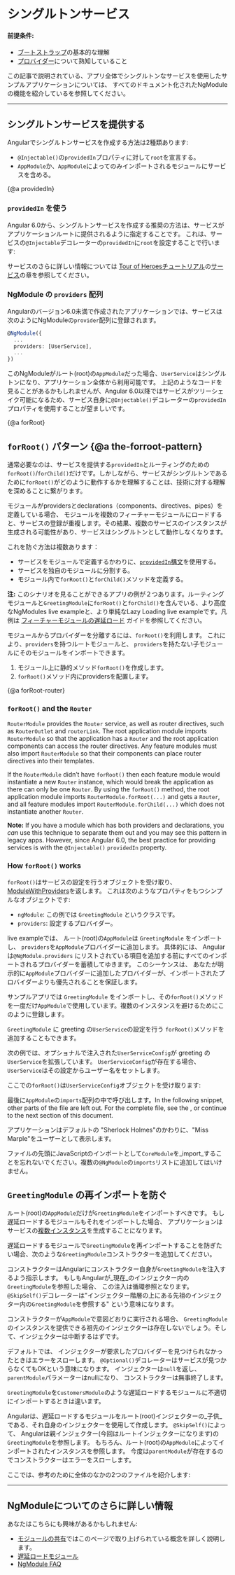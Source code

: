 # シングルトンサービス

#### 前提条件:

* [ブートストラップ](guide/bootstrapping)の基本的な理解
* [プロバイダー](guide/providers)について熟知していること

この記事で説明されている、アプリ全体でシングルトンなサービスを使用したサンプルアプリケーションについては、
すべてのドキュメント化されたNgModuleの機能を紹介している<live-example name="ngmodules"></live-example>を参照してください。

<hr />

## シングルトンサービスを提供する

Angularでシングルトンサービスを作成する方法は2種類あります:

* `@Injectable()`の`providedIn`プロパティに対して`root`を宣言する。
* `AppModule`か、`AppModule`によってのみインポートされるモジュールにサービスを含める。

{@a providedIn}

### `providedIn` を使う

Angular 6.0から、シングルトンサービスを作成する推奨の方法は、サービスがアプリケーションルートに提供されるように指定することです。 これは、サービスの`@Injectable`デコレーターの`providedIn`に`root`を設定することで行います:

<code-example path="providers/src/app/user.service.0.ts"  header="src/app/user.service.0.ts" linenums="false"> </code-example>


サービスのさらに詳しい情報については
[Tour of Heroesチュートリアル](tutorial)の[サービス](tutorial/toh-pt4)の章を参照してください。

### NgModule の `providers` 配列

Angularのバージョン6.0未満で作成されたアプリケーションでは、サービスは次のようにNgModuleの`provider`配列に登録されます。

```ts
@NgModule({
  ...
  providers: [UserService],
  ...
})

```

このNgModuleがルート(root)の`AppModule`だった場合、`UserService`はシングルトンになり、アプリケーション全体から利用可能です。
上記のようなコードを見ることがあるかもしれませんが、Angular 6.0以降ではサービスがツリーシェイク可能になるため、サービス自身に`@Injectable()`デコレーターの`providedIn`プロパティを使用することが望ましいです。

{@a forRoot}

## `forRoot()` パターン {@a the-forroot-pattern}

通常必要なのは、サービスを提供する`providedIn`とルーティングのための`forRoot()`/`forChild()`だけです。しかしながら、サービスがシングルトンであるために`forRoot()`がどのように動作するかを理解することは、技術に対する理解を深めることに繋がります。

モジュールがprovidersとdeclarations（components、directives、pipes）を定義している場合、
モジュールを複数のフィーチャーモジュールにロードすると、サービスの登録が重複します。その結果、複数のサービスのインスタンスが生成される可能性があり、サービスはシングルトンとして動作しなくなります。

これを防ぐ方法は複数あります：

* サービスをモジュールで定義するかわりに、[`providedIn`構文](guide/singleton-services#providedIn)を使用する。
* サービスを独自のモジュールに分割する。
* モジュール内で`forRoot()`と`forChild()`メソッドを定義する。

<div class="alert is-helpful">

**注:** このシナリオを見ることができるアプリの例が２つあります。ルーティングモジュールと`GreetingModule`に`forRoot()`と`forChild()`を含んでいる、より高度な<live-example oDownload>NgModules live example</live-example>と、より単純な<live-example name="lazy-loading-ngmodules" noDownload>Lazy Loading live example</live-example>です。凡例は [フィーチャーモジュールの遅延ロード](guide/lazy-loading-ngmodules) ガイドを参照してください。

</div>


モジュールからプロバイダーを分離するには、`forRoot()`を利用します。
これにより、`providers`を持つルートモジュールと、
`providers`を持たない子モジュールにそのモジュールをインポートできます。

1. モジュール上に静的メソッド`forRoot()`を作成します。
2. `forRoot()`メソッド内にprovidersを配置します。

<code-example path="ngmodules/src/app/greeting/greeting.module.ts" region="for-root" header="src/app/greeting/greeting.module.ts" linenums="false"> </code-example>


{@a forRoot-router}

### `forRoot()` and the `Router`

`RouterModule` provides the `Router` service, as well as router directives, such as `RouterOutlet` and `routerLink`. The root application module imports `RouterModule` so that the application has a `Router` and the root application components can access the router directives. Any feature modules must also import `RouterModule` so that their components can place router directives into their templates.

If the `RouterModule` didn’t have `forRoot()` then each feature module would instantiate a new `Router` instance, which would break the application as there can only be one `Router`. By using the `forRoot()` method, the root application module imports `RouterModule.forRoot(...)` and gets a `Router`, and all feature modules import `RouterModule.forChild(...)` which does not instantiate another `Router`.

<div class="alert is-helpful">

**Note:** If you have a module which has both providers and declarations,
you _can_ use this
technique to separate them out and you may see this pattern in legacy apps.
However, since Angular 6.0, the best practice for providing services is with the
`@Injectable()` `providedIn` property.

</div>

### How `forRoot()` works

`forRoot()`はサービスの設定を行うオブジェクトを受け取り、
[ModuleWithProviders](api/core/ModuleWithProviders)を返します。
これは次のようなプロパティをもつシンプルなオブジェクトです:

* `ngModule`: この例では `GreetingModule` というクラスです。
* `providers`: 設定するプロバイダー。

<live-example name="ngmodules">live example</live-example>では、
ルート(root)の`AppModule`は `GreetingModule` をインポートし、
`providers`を`AppModule`プロバイダーに追加します。
具体的には、
Angularは`@NgModule.providers`
にリストされている項目を追加する前にすべてのインポートされるプロバイダーを蓄積してゆきます。
このシーケンスは、
あなたが明示的に`AppModule`プロバイダーに追加したプロバイダーが、インポートされたプロバイダーよりも優先されることを保証します。

サンプルアプリでは `GreetingModule` をインポートし、その`forRoot()`メソッドを一度だけ`AppModule`で使用しています。複数のインスタンスを避けるためにこのように登録します。

`GreetingModule` に greeting の`UserService`の設定を行う
`forRoot()`メソッドを追加することもできます。

次の例では、オプショナルで注入された`UserServiceConfig`が greeting の`UserService`を拡張しています。
`UserServiceConfig`が存在する場合、`UserService`はその設定からユーザー名をセットします。

<code-example path="ngmodules/src/app/greeting/user.service.ts" region="ctor" header="src/app/greeting/user.service.ts (constructor)" linenums="false">

</code-example>

ここでの`forRoot()`は`UserServiceConfig`オブジェクトを受け取ります:

<code-example path="ngmodules/src/app/greeting/greeting.module.ts" region="for-root" header="src/app/greeting/greeting.module.ts (forRoot)" linenums="false">

</code-example>

最後に`AppModule`の`imports`配列の中で呼び出します。In the following
snippet, other parts of the file are left out. For the complete file, see the <live-example name="ngmodules"></live-example>, or continue to the next section of this document.

<code-example path="ngmodules/src/app/app.module.ts" region="import-for-root" header="src/app/app.module.ts (imports)" linenums="false">

</code-example>

アプリケーションはデフォルトの "Sherlock Holmes"のかわりに、"Miss Marple"をユーザーとして表示します。

ファイルの先頭にJavaScriptのインポートとして`CoreModule`を_import_することを忘れないでください。複数の`@NgModule`の`imports`リストに追加してはいけません。

<!-- KW--Does this mean that if we need it elsewhere we only import it at the top? I thought the services would all be available since we were importing it into `AppModule` in `providers`. -->

## `GreetingModule` の再インポートを防ぐ

ルート(root)の`AppModule`だけが`GreetingModule`をインポートすべきです。
もし遅延ロードするモジュールもそれをインポートした場合、
アプリケーションはサービスの[複数インスタンス](guide/ngmodule-faq#q-why-bad)を生成することになります。

遅延ロードするモジュールで`GreetingModule`を再インポートすることを防ぎたい場合、次のような`GreetingModule`コンストラクターを追加してください。

<code-example path="ngmodules/src/app/greeting/greeting.module.ts" region="ctor" header="src/app/greeting/greeting.module.ts" linenums="false">

</code-example>

コンストラクターはAngularにコンストラクター自身が`GreetingModule`を注入するよう指示します。
もしもAngularが_現在_のインジェクター内の`GreetingModule`を参照した場合、
この注入は循環参照となります。
`@SkipSelf()`デコレーターは"インジェクター階層の上にある先祖のインジェクター内の`GreetingModule`を参照する"
という意味になります。

コンストラクターが`AppModule`で意図どおりに実行される場合、
`GreetingModule`のインスタンスを提供できる祖先のインジェクターは存在しないでしょう。そして、インジェクターは中断するはずです。

デフォルトでは、
インジェクターが要求したプロバイダーを見つけられなかったときはエラーをスローします。
`@Optional()`デコレーターはサービスが見つからなくてもOKという意味になります。
インジェクターは`null`を返し、`parentModule`パラメーターはnullになり、
コンストラクターは無事終了します。

`GreetingModule`を`CustomersModule`のような遅延ロードするモジュールに不適切にインポートするときは違います。

Angularは、遅延ロードするモジュールをルート(root)インジェクターの_子供_である、それ自身のインジェクターを使用して作成します。
`@SkipSelf()`によって、
Angularは親インジェクター(今回はルートインジェクターになります)の`GreetingModule`を参照します。
もちろん、ルート(root)の`AppModule`によってインポートされたインスタンスを参照します。
今度は`parentModule`が存在するのでコンストラクターはエラーをスローします。

ここでは、参考のために全体のなかの2つのファイルを紹介します:

<code-tabs linenums="false">
 <code-pane header="app.module.ts" path="ngmodules/src/app/app.module.ts">
 </code-pane>
 <code-pane header="greeting.module.ts" region="whole-greeting-module" path="ngmodules/src/app/greeting/greeting.module.ts">
 </code-pane>
</code-tabs>


<hr />

## NgModuleについてのさらに詳しい情報

あなたはこちらにも興味があるかもしれません:
* [モジュールの共有](guide/sharing-ngmodules)ではこのページで取り上げられている概念を詳しく説明します。
* [遅延ロードモジュール](guide/lazy-loading-ngmodules)
* [NgModule FAQ](guide/ngmodule-faq)
